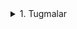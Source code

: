 <details>
<summary>1. Tugmalar</summary>

## HTML: Tugmalar

### `<button>`
`<button>` — bu **eng ko‘p ishlatiladigan tugma tegi**. U orqali foydalanuvchi sahifada amallar bajarishi mumkin: formani yuborish, JavaScript funksiyasini chaqirish, boshqa sahifaga o‘tish va hokazo.  

### `<button>` tegi xususiyatlari
- `<button>` ichiga **matn**, **emoji**, **rasm** yoki hatto boshqa HTML elementlarini joylashtirish mumkin.  
- `<button>` — **blok elementi emas**, lekin sahifada inline-block sifatida chiqadi (ya’ni yonma-yon ham kelishi mumkin).  
- `<button>` standartda formaga ulangan bo‘lsa, **Submit** tugmasi vazifasini bajaradi.

### Muhim atributlar

- **`type`**
  - `type="button"` — oddiy tugma (hech qanday avtomatik amal bajarmaydi).  
  - `type="submit"` — formani yuboradi (standart qiymat, agar ko‘rsatilmasa).  
  - `type="reset"` — formadagi barcha maydonlarni tiklaydi.  

**Misol:**

```html
<button type="button">Oddiy tugma</button>
<button type="submit">Yuborish</button>
<button type="reset">Tozalash</button>
```

**disabled**

Tugmani bosib bo‘lmaydigan qilib qo‘yadi.

```html
<button disabled>Faolsiz tugma</button>
```

### Tugma ichiga boshqa elementlar joylash

### Matn + emoji:

```html
<button>👍 Menga bos!</button>
```

### Rasm + matn:

```html
<button>
  <img src="icon.png" alt="icon" width="16" height="16">
  Yuklab olish
</button>
```

### Faqat rasm:

```html
<button>
  <img src="delete.png" alt="O‘chirish" width="20" height="20">
</button>
```